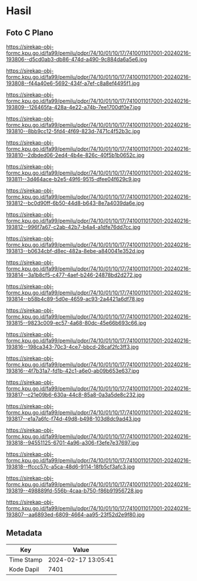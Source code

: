 # Hasil

## Foto C Plano

https://sirekap-obj-formc.kpu.go.id/fa99/pemilu/pdpr/74/10/01/10/17/7410011017001-20240216-193806--d5cd0ab3-db86-474d-a490-9c884da6a5e6.jpg

https://sirekap-obj-formc.kpu.go.id/fa99/pemilu/pdpr/74/10/01/10/17/7410011017001-20240216-193808--f44a40e6-5692-434f-a7ef-c8a8ef4495f1.jpg

https://sirekap-obj-formc.kpu.go.id/fa99/pemilu/pdpr/74/10/01/10/17/7410011017001-20240216-193809--126465fa-428a-4e22-a74b-7ee1700df0e7.jpg

https://sirekap-obj-formc.kpu.go.id/fa99/pemilu/pdpr/74/10/01/10/17/7410011017001-20240216-193810--8bb9cc12-5fd4-4f69-823d-7471c4f52b3c.jpg

https://sirekap-obj-formc.kpu.go.id/fa99/pemilu/pdpr/74/10/01/10/17/7410011017001-20240216-193810--2dbded06-2ed4-4b4e-826c-40f5b1b0652c.jpg

https://sirekap-obj-formc.kpu.go.id/fa99/pemilu/pdpr/74/10/01/10/17/7410011017001-20240216-193811--3d464ace-b2e5-49f6-9515-dfee04f629c9.jpg

https://sirekap-obj-formc.kpu.go.id/fa99/pemilu/pdpr/74/10/01/10/17/7410011017001-20240216-193812--bc0d90ff-6b50-44d8-b643-8e7a4039da6e.jpg

https://sirekap-obj-formc.kpu.go.id/fa99/pemilu/pdpr/74/10/01/10/17/7410011017001-20240216-193812--996f7a67-c2ab-42b7-b4a4-a1dfe76dd7cc.jpg

https://sirekap-obj-formc.kpu.go.id/fa99/pemilu/pdpr/74/10/01/10/17/7410011017001-20240216-193813--b0634cbf-d8ec-482a-8ebe-a840041e352d.jpg

https://sirekap-obj-formc.kpu.go.id/fa99/pemilu/pdpr/74/10/01/10/17/7410011017001-20240216-193814--3a1b8cf5-c477-4aef-b246-24878bd2d272.jpg

https://sirekap-obj-formc.kpu.go.id/fa99/pemilu/pdpr/74/10/01/10/17/7410011017001-20240216-193814--b58b4c89-5d0e-4659-ac93-2a4421a6df78.jpg

https://sirekap-obj-formc.kpu.go.id/fa99/pemilu/pdpr/74/10/01/10/17/7410011017001-20240216-193815--9823c009-ec57-4a68-80dc-45e66b693c66.jpg

https://sirekap-obj-formc.kpu.go.id/fa99/pemilu/pdpr/74/10/01/10/17/7410011017001-20240216-193816--198ca343-70c3-4ce7-bbcd-28caf2fc3ff3.jpg

https://sirekap-obj-formc.kpu.go.id/fa99/pemilu/pdpr/74/10/01/10/17/7410011017001-20240216-193816--4f7b31a7-fd1b-42c1-a6e0-ab09b653e637.jpg

https://sirekap-obj-formc.kpu.go.id/fa99/pemilu/pdpr/74/10/01/10/17/7410011017001-20240216-193817--c21e09b6-630a-44c8-85a8-0a3a5de8c232.jpg

https://sirekap-obj-formc.kpu.go.id/fa99/pemilu/pdpr/74/10/01/10/17/7410011017001-20240216-193817--e1a7a6fc-f74d-49d8-b498-103d8dc9ad43.jpg

https://sirekap-obj-formc.kpu.go.id/fa99/pemilu/pdpr/74/10/01/10/17/7410011017001-20240216-193818--94551125-6701-4a96-a306-f3efe7e37697.jpg

https://sirekap-obj-formc.kpu.go.id/fa99/pemilu/pdpr/74/10/01/10/17/7410011017001-20240216-193818--ffccc57c-a5ca-48d6-9114-18fb5cf3afc3.jpg

https://sirekap-obj-formc.kpu.go.id/fa99/pemilu/pdpr/74/10/01/10/17/7410011017001-20240216-193819--498889fd-556b-4caa-b750-f86b91956728.jpg

https://sirekap-obj-formc.kpu.go.id/fa99/pemilu/pdpr/74/10/01/10/17/7410011017001-20240216-193807--aa6893ed-6809-4664-aa95-23f52d2e9f80.jpg


## Metadata

| Key        | Value               |
| ---------- | ------------------- |
| Time Stamp | 2024-02-17 13:05:41 |
| Kode Dapil | 7401                |



